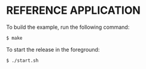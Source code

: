 REFERENCE APPLICATION
==========================

To build the example, run the following command:

``` bash
$ make
```

To start the release in the foreground:

``` bash
$ ./start.sh
```
